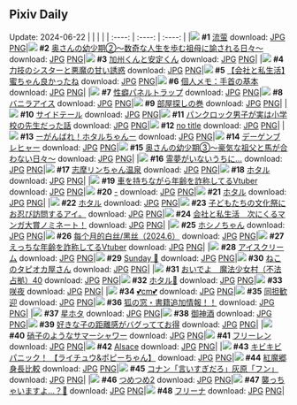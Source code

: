## Pixiv Daily
Update: 2024-06-22
|      |      |      |
| :----: | :----: | :----: |
|![](https://pixiv.microyu.workers.dev/c/240x480/img-master/img/2024/06/20/00/00/11/119791514_p0_master1200.jpg) **#1** [流萤](https://www.pixiv.net/artworks/119791514) download: [JPG](https://pixiv.microyu.workers.dev/img-original/img/2024/06/20/00/00/11/119791514_p0.jpg) [PNG](https://pixiv.microyu.workers.dev/img-original/img/2024/06/20/00/00/11/119791514_p0.png)|![](https://pixiv.microyu.workers.dev/c/240x480/img-master/img/2024/06/20/00/16/05/119791921_p0_master1200.jpg) **#2** [奥さんの幼少期②〜数奇な人生を歩む祖母に諭される日々〜](https://www.pixiv.net/artworks/119791921) download: [JPG](https://pixiv.microyu.workers.dev/img-original/img/2024/06/20/00/16/05/119791921_p0.jpg) [PNG](https://pixiv.microyu.workers.dev/img-original/img/2024/06/20/00/16/05/119791921_p0.png)|![](https://pixiv.microyu.workers.dev/c/240x480/img-master/img/2024/06/21/00/00/44/119819013_p0_master1200.jpg) **#3** [加州くんと安定くん](https://www.pixiv.net/artworks/119819013) download: [JPG](https://pixiv.microyu.workers.dev/img-original/img/2024/06/21/00/00/44/119819013_p0.jpg) [PNG](https://pixiv.microyu.workers.dev/img-original/img/2024/06/21/00/00/44/119819013_p0.png)|
|![](https://pixiv.microyu.workers.dev/c/240x480/img-master/img/2024/06/20/19/30/55/119810446_p0_master1200.jpg) **#4** [力技のシスターと悪魔の甘い誘惑](https://www.pixiv.net/artworks/119810446) download: [JPG](https://pixiv.microyu.workers.dev/img-original/img/2024/06/20/19/30/55/119810446_p0.jpg) [PNG](https://pixiv.microyu.workers.dev/img-original/img/2024/06/20/19/30/55/119810446_p0.png)|![](https://pixiv.microyu.workers.dev/c/240x480/img-master/img/2024/06/21/12/01/00/119829983_p0_master1200.jpg) **#5** [【会社と私生活】蜜ちゃん良かったね](https://www.pixiv.net/artworks/119829983) download: [JPG](https://pixiv.microyu.workers.dev/img-original/img/2024/06/21/12/01/00/119829983_p0.jpg) [PNG](https://pixiv.microyu.workers.dev/img-original/img/2024/06/21/12/01/00/119829983_p0.png)|![](https://pixiv.microyu.workers.dev/c/240x480/img-master/img/2024/06/20/06/00/05/119797798_p0_master1200.jpg) **#6** [個人メモ：手首の基本](https://www.pixiv.net/artworks/119797798) download: [JPG](https://pixiv.microyu.workers.dev/img-original/img/2024/06/20/06/00/05/119797798_p0.jpg) [PNG](https://pixiv.microyu.workers.dev/img-original/img/2024/06/20/06/00/05/119797798_p0.png)|
|![](https://pixiv.microyu.workers.dev/c/240x480/img-master/img/2024/06/21/17/19/41/119834918_p0_master1200.jpg) **#7** [性癖パネルトラップ](https://www.pixiv.net/artworks/119834918) download: [JPG](https://pixiv.microyu.workers.dev/img-original/img/2024/06/21/17/19/41/119834918_p0.jpg) [PNG](https://pixiv.microyu.workers.dev/img-original/img/2024/06/21/17/19/41/119834918_p0.png)|![](https://pixiv.microyu.workers.dev/c/240x480/img-master/img/2024/06/20/21/04/24/119813240_p0_master1200.jpg) **#8** [バニラアイス](https://www.pixiv.net/artworks/119813240) download: [JPG](https://pixiv.microyu.workers.dev/img-original/img/2024/06/20/21/04/24/119813240_p0.jpg) [PNG](https://pixiv.microyu.workers.dev/img-original/img/2024/06/20/21/04/24/119813240_p0.png)|![](https://pixiv.microyu.workers.dev/c/240x480/img-master/img/2024/06/21/07/30/04/119826363_p0_master1200.jpg) **#9** [部屋探しの巻](https://www.pixiv.net/artworks/119826363) download: [JPG](https://pixiv.microyu.workers.dev/img-original/img/2024/06/21/07/30/04/119826363_p0.jpg) [PNG](https://pixiv.microyu.workers.dev/img-original/img/2024/06/21/07/30/04/119826363_p0.png)|
|![](https://pixiv.microyu.workers.dev/c/240x480/img-master/img/2024/06/20/14/34/58/119804911_p0_master1200.jpg) **#10** [サイドテール](https://www.pixiv.net/artworks/119804911) download: [JPG](https://pixiv.microyu.workers.dev/img-original/img/2024/06/20/14/34/58/119804911_p0.jpg) [PNG](https://pixiv.microyu.workers.dev/img-original/img/2024/06/20/14/34/58/119804911_p0.png)|![](https://pixiv.microyu.workers.dev/c/240x480/img-master/img/2024/06/21/12/34/13/119830514_p0_master1200.jpg) **#11** [パンクロック男子が実は小学校の先生だった話](https://www.pixiv.net/artworks/119830514) download: [JPG](https://pixiv.microyu.workers.dev/img-original/img/2024/06/21/12/34/13/119830514_p0.jpg) [PNG](https://pixiv.microyu.workers.dev/img-original/img/2024/06/21/12/34/13/119830514_p0.png)|![](https://pixiv.microyu.workers.dev/c/240x480/img-master/img/2024/06/21/00/24/31/119819929_p0_master1200.jpg) **#12** [no title](https://www.pixiv.net/artworks/119819929) download: [JPG](https://pixiv.microyu.workers.dev/img-original/img/2024/06/21/00/24/31/119819929_p0.jpg) [PNG](https://pixiv.microyu.workers.dev/img-original/img/2024/06/21/00/24/31/119819929_p0.png)|
|![](https://pixiv.microyu.workers.dev/c/240x480/img-master/img/2024/06/20/18/59/42/119809584_p0_master1200.jpg) **#13** [ーがんばれ！ホタルちゃんー](https://www.pixiv.net/artworks/119809584) download: [JPG](https://pixiv.microyu.workers.dev/img-original/img/2024/06/20/18/59/42/119809584_p0.jpg) [PNG](https://pixiv.microyu.workers.dev/img-original/img/2024/06/20/18/59/42/119809584_p0.png)|![](https://pixiv.microyu.workers.dev/c/240x480/img-master/img/2024/06/21/12/29/53/119830434_p0_master1200.jpg) **#14** [デーゲンブレヒャー](https://www.pixiv.net/artworks/119830434) download: [JPG](https://pixiv.microyu.workers.dev/img-original/img/2024/06/21/12/29/53/119830434_p0.jpg) [PNG](https://pixiv.microyu.workers.dev/img-original/img/2024/06/21/12/29/53/119830434_p0.png)|![](https://pixiv.microyu.workers.dev/c/240x480/img-master/img/2024/06/21/00/08/07/119819466_p0_master1200.jpg) **#15** [奥さんの幼少期③〜豪気な祖父と馬が合わない日々〜](https://www.pixiv.net/artworks/119819466) download: [JPG](https://pixiv.microyu.workers.dev/img-original/img/2024/06/21/00/08/07/119819466_p0.jpg) [PNG](https://pixiv.microyu.workers.dev/img-original/img/2024/06/21/00/08/07/119819466_p0.png)|
|![](https://pixiv.microyu.workers.dev/c/240x480/img-master/img/2024/06/20/10/49/43/119801328_p0_master1200.jpg) **#16** [霊夢がいないうちに...](https://www.pixiv.net/artworks/119801328) download: [JPG](https://pixiv.microyu.workers.dev/img-original/img/2024/06/20/10/49/43/119801328_p0.jpg) [PNG](https://pixiv.microyu.workers.dev/img-original/img/2024/06/20/10/49/43/119801328_p0.png)|![](https://pixiv.microyu.workers.dev/c/240x480/img-master/img/2024/06/20/00/04/02/119791900_p0_master1200.jpg) **#17** [志摩リンちゃん温泉](https://www.pixiv.net/artworks/119791900) download: [JPG](https://pixiv.microyu.workers.dev/img-original/img/2024/06/20/00/04/02/119791900_p0.jpg) [PNG](https://pixiv.microyu.workers.dev/img-original/img/2024/06/20/00/04/02/119791900_p0.png)|![](https://pixiv.microyu.workers.dev/c/240x480/img-master/img/2024/06/20/00/00/12/119791522_p0_master1200.jpg) **#18** [ホタル](https://www.pixiv.net/artworks/119791522) download: [JPG](https://pixiv.microyu.workers.dev/img-original/img/2024/06/20/00/00/12/119791522_p0.jpg) [PNG](https://pixiv.microyu.workers.dev/img-original/img/2024/06/20/00/00/12/119791522_p0.png)|
|![](https://pixiv.microyu.workers.dev/c/240x480/img-master/img/2024/06/20/21/14/00/119813568_p0_master1200.jpg) **#19** [車を持ちながら年齢を詐称してるVtuber](https://www.pixiv.net/artworks/119813568) download: [JPG](https://pixiv.microyu.workers.dev/img-original/img/2024/06/20/21/14/00/119813568_p0.jpg) [PNG](https://pixiv.microyu.workers.dev/img-original/img/2024/06/20/21/14/00/119813568_p0.png)|![](https://pixiv.microyu.workers.dev/c/240x480/img-master/img/2024/06/20/00/00/11/119791518_p0_master1200.jpg) **#20** [-](https://www.pixiv.net/artworks/119791518) download: [JPG](https://pixiv.microyu.workers.dev/img-original/img/2024/06/20/00/00/11/119791518_p0.jpg) [PNG](https://pixiv.microyu.workers.dev/img-original/img/2024/06/20/00/00/11/119791518_p0.png)|![](https://pixiv.microyu.workers.dev/c/240x480/img-master/img/2024/06/20/00/00/16/119791540_p0_master1200.jpg) **#21** [ホタル](https://www.pixiv.net/artworks/119791540) download: [JPG](https://pixiv.microyu.workers.dev/img-original/img/2024/06/20/00/00/16/119791540_p0.jpg) [PNG](https://pixiv.microyu.workers.dev/img-original/img/2024/06/20/00/00/16/119791540_p0.png)|
|![](https://pixiv.microyu.workers.dev/c/240x480/img-master/img/2024/06/21/18/54/32/119837190_p0_master1200.jpg) **#22** [ホタル](https://www.pixiv.net/artworks/119837190) download: [JPG](https://pixiv.microyu.workers.dev/img-original/img/2024/06/21/18/54/32/119837190_p0.jpg) [PNG](https://pixiv.microyu.workers.dev/img-original/img/2024/06/21/18/54/32/119837190_p0.png)|![](https://pixiv.microyu.workers.dev/c/240x480/img-master/img/2024/06/21/20/56/46/119840605_p0_master1200.jpg) **#23** [子どもたちの文化祭にお忍び訪問するアイ。](https://www.pixiv.net/artworks/119840605) download: [JPG](https://pixiv.microyu.workers.dev/img-original/img/2024/06/21/20/56/46/119840605_p0.jpg) [PNG](https://pixiv.microyu.workers.dev/img-original/img/2024/06/21/20/56/46/119840605_p0.png)|![](https://pixiv.microyu.workers.dev/c/240x480/img-master/img/2024/06/21/11/46/08/119829656_p0_master1200.jpg) **#24** [会社と私生活　次にくるマンガ大賞ノミネート！](https://www.pixiv.net/artworks/119829656) download: [JPG](https://pixiv.microyu.workers.dev/img-original/img/2024/06/21/11/46/08/119829656_p0.jpg) [PNG](https://pixiv.microyu.workers.dev/img-original/img/2024/06/21/11/46/08/119829656_p0.png)|
|![](https://pixiv.microyu.workers.dev/c/240x480/img-master/img/2024/06/20/00/09/56/119792087_p0_master1200.jpg) **#25** [ホシノちゃん](https://www.pixiv.net/artworks/119792087) download: [JPG](https://pixiv.microyu.workers.dev/img-original/img/2024/06/20/00/09/56/119792087_p0.jpg) [PNG](https://pixiv.microyu.workers.dev/img-original/img/2024/06/20/00/09/56/119792087_p0.png)|![](https://pixiv.microyu.workers.dev/c/240x480/img-master/img/2024/06/20/20/16/40/119811713_p0_master1200.jpg) **#26** [每个月的白丝/黑丝（2024.6）](https://www.pixiv.net/artworks/119811713) download: [JPG](https://pixiv.microyu.workers.dev/img-original/img/2024/06/20/20/16/40/119811713_p0.jpg) [PNG](https://pixiv.microyu.workers.dev/img-original/img/2024/06/20/20/16/40/119811713_p0.png)|![](https://pixiv.microyu.workers.dev/c/240x480/img-master/img/2024/06/21/20/12/21/119839378_p0_master1200.jpg) **#27** [えっちな年齢を詐称してるVtuber](https://www.pixiv.net/artworks/119839378) download: [JPG](https://pixiv.microyu.workers.dev/img-original/img/2024/06/21/20/12/21/119839378_p0.jpg) [PNG](https://pixiv.microyu.workers.dev/img-original/img/2024/06/21/20/12/21/119839378_p0.png)|
|![](https://pixiv.microyu.workers.dev/c/240x480/img-master/img/2024/06/21/20/30/07/119839890_p0_master1200.jpg) **#28** [アイスクリーム](https://www.pixiv.net/artworks/119839890) download: [JPG](https://pixiv.microyu.workers.dev/img-original/img/2024/06/21/20/30/07/119839890_p0.jpg) [PNG](https://pixiv.microyu.workers.dev/img-original/img/2024/06/21/20/30/07/119839890_p0.png)|![](https://pixiv.microyu.workers.dev/c/240x480/img-master/img/2024/06/21/02/06/03/119822336_p0_master1200.jpg) **#29** [Sunday 🪽](https://www.pixiv.net/artworks/119822336) download: [JPG](https://pixiv.microyu.workers.dev/img-original/img/2024/06/21/02/06/03/119822336_p0.jpg) [PNG](https://pixiv.microyu.workers.dev/img-original/img/2024/06/21/02/06/03/119822336_p0.png)|![](https://pixiv.microyu.workers.dev/c/240x480/img-master/img/2024/06/20/10/00/01/119800693_p0_master1200.jpg) **#30** [ねこのタピオカ屋さん](https://www.pixiv.net/artworks/119800693) download: [JPG](https://pixiv.microyu.workers.dev/img-original/img/2024/06/20/10/00/01/119800693_p0.jpg) [PNG](https://pixiv.microyu.workers.dev/img-original/img/2024/06/20/10/00/01/119800693_p0.png)|
|![](https://pixiv.microyu.workers.dev/c/240x480/img-master/img/2024/06/21/17/00/17/119834563_p0_master1200.jpg) **#31** [おいでよ　魔法少女村（不法占拠）40](https://www.pixiv.net/artworks/119834563) download: [JPG](https://pixiv.microyu.workers.dev/img-original/img/2024/06/21/17/00/17/119834563_p0.jpg) [PNG](https://pixiv.microyu.workers.dev/img-original/img/2024/06/21/17/00/17/119834563_p0.png)|![](https://pixiv.microyu.workers.dev/c/240x480/img-master/img/2024/06/20/01/52/17/119794670_p0_master1200.jpg) **#32** [ホタル🎨](https://www.pixiv.net/artworks/119794670) download: [JPG](https://pixiv.microyu.workers.dev/img-original/img/2024/06/20/01/52/17/119794670_p0.jpg) [PNG](https://pixiv.microyu.workers.dev/img-original/img/2024/06/20/01/52/17/119794670_p0.png)|![](https://pixiv.microyu.workers.dev/c/240x480/img-master/img/2024/06/20/00/32/56/119792795_p0_master1200.jpg) **#33** [咲夜](https://www.pixiv.net/artworks/119792795) download: [JPG](https://pixiv.microyu.workers.dev/img-original/img/2024/06/20/00/32/56/119792795_p0.jpg) [PNG](https://pixiv.microyu.workers.dev/img-original/img/2024/06/20/00/32/56/119792795_p0.png)|
|![](https://pixiv.microyu.workers.dev/c/240x480/img-master/img/2024/06/20/20/39/25/119812415_p0_master1200.jpg) **#34** [💕cm💕](https://www.pixiv.net/artworks/119812415) download: [JPG](https://pixiv.microyu.workers.dev/img-original/img/2024/06/20/20/39/25/119812415_p0.jpg) [PNG](https://pixiv.microyu.workers.dev/img-original/img/2024/06/20/20/39/25/119812415_p0.png)|![](https://pixiv.microyu.workers.dev/c/240x480/img-master/img/2024/06/21/00/01/10/119819083_p0_master1200.jpg) **#35** [同担歓迎](https://www.pixiv.net/artworks/119819083) download: [JPG](https://pixiv.microyu.workers.dev/img-original/img/2024/06/21/00/01/10/119819083_p0.jpg) [PNG](https://pixiv.microyu.workers.dev/img-original/img/2024/06/21/00/01/10/119819083_p0.png)|![](https://pixiv.microyu.workers.dev/c/240x480/img-master/img/2024/06/21/12/18/12/119830263_p0_master1200.jpg) **#36** [狐の窓・書籍追加情報！！](https://www.pixiv.net/artworks/119830263) download: [JPG](https://pixiv.microyu.workers.dev/img-original/img/2024/06/21/12/18/12/119830263_p0.jpg) [PNG](https://pixiv.microyu.workers.dev/img-original/img/2024/06/21/12/18/12/119830263_p0.png)|
|![](https://pixiv.microyu.workers.dev/c/240x480/img-master/img/2024/06/20/00/00/22/119791569_p0_master1200.jpg) **#37** [星ホタ](https://www.pixiv.net/artworks/119791569) download: [JPG](https://pixiv.microyu.workers.dev/img-original/img/2024/06/20/00/00/22/119791569_p0.jpg) [PNG](https://pixiv.microyu.workers.dev/img-original/img/2024/06/20/00/00/22/119791569_p0.png)|![](https://pixiv.microyu.workers.dev/c/240x480/img-master/img/2024/06/21/07/19/20/119826204_p0_master1200.jpg) **#38** [御神酒](https://www.pixiv.net/artworks/119826204) download: [JPG](https://pixiv.microyu.workers.dev/img-original/img/2024/06/21/07/19/20/119826204_p0.jpg) [PNG](https://pixiv.microyu.workers.dev/img-original/img/2024/06/21/07/19/20/119826204_p0.png)|![](https://pixiv.microyu.workers.dev/c/240x480/img-master/img/2024/06/21/19/00/09/119837360_p0_master1200.jpg) **#39** [好きな子の距離感がバグっててお得](https://www.pixiv.net/artworks/119837360) download: [JPG](https://pixiv.microyu.workers.dev/img-original/img/2024/06/21/19/00/09/119837360_p0.jpg) [PNG](https://pixiv.microyu.workers.dev/img-original/img/2024/06/21/19/00/09/119837360_p0.png)|
|![](https://pixiv.microyu.workers.dev/c/240x480/img-master/img/2024/06/20/00/00/06/119791493_p0_master1200.jpg) **#40** [硝子のようなサマーシャワー](https://www.pixiv.net/artworks/119791493) download: [JPG](https://pixiv.microyu.workers.dev/img-original/img/2024/06/20/00/00/06/119791493_p0.jpg) [PNG](https://pixiv.microyu.workers.dev/img-original/img/2024/06/20/00/00/06/119791493_p0.png)|![](https://pixiv.microyu.workers.dev/c/240x480/img-master/img/2024/06/20/02/55/05/119795675_p0_master1200.jpg) **#41** [フリーレン](https://www.pixiv.net/artworks/119795675) download: [JPG](https://pixiv.microyu.workers.dev/img-original/img/2024/06/20/02/55/05/119795675_p0.jpg) [PNG](https://pixiv.microyu.workers.dev/img-original/img/2024/06/20/02/55/05/119795675_p0.png)|![](https://pixiv.microyu.workers.dev/c/240x480/img-master/img/2024/06/20/08/48/29/119799852_p0_master1200.jpg) **#42** [Alsace](https://www.pixiv.net/artworks/119799852) download: [JPG](https://pixiv.microyu.workers.dev/img-original/img/2024/06/20/08/48/29/119799852_p0.jpg) [PNG](https://pixiv.microyu.workers.dev/img-original/img/2024/06/20/08/48/29/119799852_p0.png)|
|![](https://pixiv.microyu.workers.dev/c/240x480/img-master/img/2024/06/20/21/23/54/119813842_master1200.jpg) **#43** [キビキビパニック！ 【ライチュウ&ポピーちゃん】](https://www.pixiv.net/artworks/119813842) download: [JPG](https://pixiv.microyu.workers.dev/img-original/img/2024/06/20/21/23/54/119813842.jpg) [PNG](https://pixiv.microyu.workers.dev/img-original/img/2024/06/20/21/23/54/119813842.png)|![](https://pixiv.microyu.workers.dev/c/240x480/img-master/img/2024/06/20/03/55/46/119796398_p0_master1200.jpg) **#44** [紅魔郷身長比較](https://www.pixiv.net/artworks/119796398) download: [JPG](https://pixiv.microyu.workers.dev/img-original/img/2024/06/20/03/55/46/119796398_p0.jpg) [PNG](https://pixiv.microyu.workers.dev/img-original/img/2024/06/20/03/55/46/119796398_p0.png)|![](https://pixiv.microyu.workers.dev/c/240x480/img-master/img/2024/06/21/12/50/40/119830790_p0_master1200.jpg) **#45** [コナン「言いすぎだろ」灰原「フン」](https://www.pixiv.net/artworks/119830790) download: [JPG](https://pixiv.microyu.workers.dev/img-original/img/2024/06/21/12/50/40/119830790_p0.jpg) [PNG](https://pixiv.microyu.workers.dev/img-original/img/2024/06/21/12/50/40/119830790_p0.png)|
|![](https://pixiv.microyu.workers.dev/c/240x480/img-master/img/2024/06/20/21/06/25/119813313_p0_master1200.jpg) **#46** [つめつめ2](https://www.pixiv.net/artworks/119813313) download: [JPG](https://pixiv.microyu.workers.dev/img-original/img/2024/06/20/21/06/25/119813313_p0.jpg) [PNG](https://pixiv.microyu.workers.dev/img-original/img/2024/06/20/21/06/25/119813313_p0.png)|![](https://pixiv.microyu.workers.dev/c/240x480/img-master/img/2024/06/20/17/30/03/119807610_p0_master1200.jpg) **#47** [襲っちゃいますよ...？💚](https://www.pixiv.net/artworks/119807610) download: [JPG](https://pixiv.microyu.workers.dev/img-original/img/2024/06/20/17/30/03/119807610_p0.jpg) [PNG](https://pixiv.microyu.workers.dev/img-original/img/2024/06/20/17/30/03/119807610_p0.png)|![](https://pixiv.microyu.workers.dev/c/240x480/img-master/img/2024/06/21/17/26/23/119835021_p0_master1200.jpg) **#48** [フリーナ](https://www.pixiv.net/artworks/119835021) download: [JPG](https://pixiv.microyu.workers.dev/img-original/img/2024/06/21/17/26/23/119835021_p0.jpg) [PNG](https://pixiv.microyu.workers.dev/img-original/img/2024/06/21/17/26/23/119835021_p0.png)|
